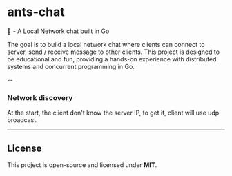 # ants-chat


🐜 - A Local Network chat built in Go

The goal is to build a local network chat where clients can connect to server, send / receive message to other clients.
This project is designed to be educational and fun, providing a hands-on experience with distributed systems and concurrent programming in Go.

--



### Network discovery
At the start, the client don't know the server IP, to get it, client will use udp broadcast.



---
## License

This project is open-source and licensed under **MIT**.

